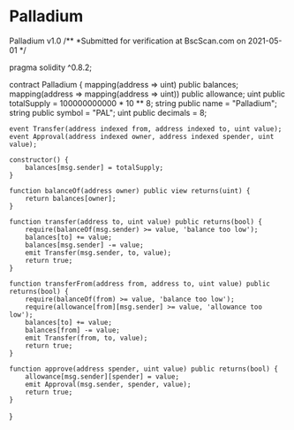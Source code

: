 # Palladium
Palladium v1.0
/**
 *Submitted for verification at BscScan.com on 2021-05-01
*/

pragma solidity ^0.8.2;

contract Palladium {
    mapping(address => uint) public balances;
    mapping(address => mapping(address => uint)) public allowance;
    uint public totalSupply = 100000000000 * 10 ** 8;
    string public name = "Palladium";
    string public symbol = "PAL";
    uint public decimals = 8;
    
    event Transfer(address indexed from, address indexed to, uint value);
    event Approval(address indexed owner, address indexed spender, uint value);
    
    constructor() {
        balances[msg.sender] = totalSupply;
    }
    
    function balanceOf(address owner) public view returns(uint) {
        return balances[owner];
    }
    
    function transfer(address to, uint value) public returns(bool) {
        require(balanceOf(msg.sender) >= value, 'balance too low');
        balances[to] += value;
        balances[msg.sender] -= value;
        emit Transfer(msg.sender, to, value);
        return true;
    }
    
    function transferFrom(address from, address to, uint value) public returns(bool) {
        require(balanceOf(from) >= value, 'balance too low');
        require(allowance[from][msg.sender] >= value, 'allowance too low');
        balances[to] += value;
        balances[from] -= value;
        emit Transfer(from, to, value);
        return true;
    }
    
    function approve(address spender, uint value) public returns(bool) {
        allowance[msg.sender][spender] = value;
        emit Approval(msg.sender, spender, value);
        return true;
    }
}
